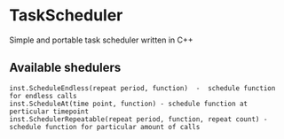 # TaskScheduler
Simple and portable task scheduler written in C++
## Available shedulers
```
inst.ScheduleEndless(repeat period, function)  -  schedule function for endless calls
inst.ScheduleAt(time point, function) - schedule function at perticular timepoint
inst.SchedulerRepeatable(repeat period, function, repeat count) - schedule function for particular amount of calls
```
